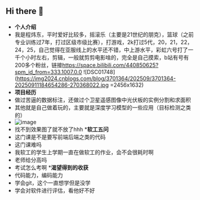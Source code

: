 ## Hi there 👋

* **个人介绍**
* 我是程炜东，平时爱好比较多，摇滚乐（主要是21世纪的朋克），篮球（之前专业训练过7年，打过区级市级比赛），打游戏，2k打过5代，20，21，22，24，25，自己觉得在亚服线上的水平还不错，中上游水平，彩虹六号打了一千个小时左右，剪辑，一般就剪剪电影啥的，完全是自己摸索，b站有号有200多个粉丝，链接<https://space.bilibili.com/440850625?spm_id_from=333.1007.0.0>
![DSC01748](https://img2024.cnblogs.com/blog/3701364/202509/3701364-20250911184654286-270368022.jpg =2456x1632)
* **项目经历**
* 做过苦逼的数据标注，还做过个卫星遥感图像中光伏板的实例分割和求面积
* 其他就是自己做着玩的，主要就是深度学习模型的一些应用（目标检测之类的）
* ![image](https://img2024.cnblogs.com/blog/3701364/202509/3701364-20250911184355180-104732474.png)
* 找不到效果图了就不放了hhh
***软工五问**
* 这门课是不是要写前端后端之类的代码
* 这门课难吗
* 我软工的学生上学期一直在做软工的作业，会不会很耗时啊
* 老师给分高吗
* 考试怎么考啊
***渴望得到的收获**
* 代码能力，编码能力
* 学会git，这个一直想学但是没学
* 学会对软件进行评估，看他好不好
